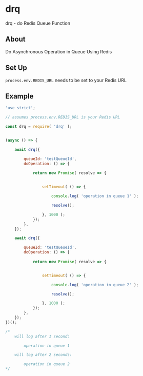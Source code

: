 # drq
drq - do Redis Queue Function


## About

Do Asynchronous Operation in Queue Using Redis


## Set Up
`process.env.REDIS_URL` needs to be set to your Redis URL


## Example

```.js
'use strict';

// assumes process.env.REDIS_URL is your Redis URL

const drq = require( 'drq' );


(async () => {

    await drq({

        queueId: 'testQueueId',
        doOperation: () => {
            
            return new Promise( resolve => {


                setTimeout( () => {

                    console.log( 'operation in queue 1' );

                    resolve();

                }, 1000 );
            });
        },
    });

    await drq({

        queueId: 'testQueueId',
        doOperation: () => {
            
            return new Promise( resolve => {


                setTimeout( () => {

                    console.log( 'operation in queue 2' );

                    resolve();

                }, 1000 );
            });
        },
    });
})();

/*
    will log after 1 second:

        operation in queue 1

    will log after 2 seconds:

        operation in queue 2
*/
```